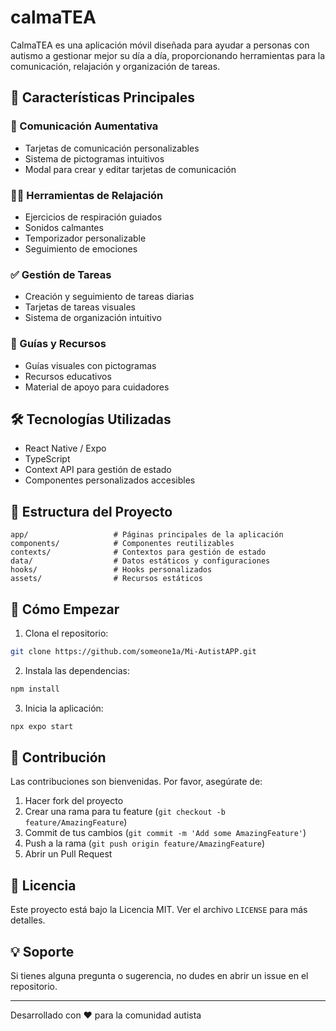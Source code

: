 # calmaTEA

CalmaTEA es una aplicación móvil diseñada para ayudar a personas con autismo a gestionar mejor su día a día, proporcionando herramientas para la comunicación, relajación y organización de tareas.

## 🌟 Características Principales

### 📱 Comunicación Aumentativa
- Tarjetas de comunicación personalizables
- Sistema de pictogramas intuitivos
- Modal para crear y editar tarjetas de comunicación

### 🧘‍♂️ Herramientas de Relajación
- Ejercicios de respiración guiados
- Sonidos calmantes
- Temporizador personalizable
- Seguimiento de emociones

### ✅ Gestión de Tareas
- Creación y seguimiento de tareas diarias
- Tarjetas de tareas visuales
- Sistema de organización intuitivo

### 📖 Guías y Recursos
- Guías visuales con pictogramas
- Recursos educativos
- Material de apoyo para cuidadores

## 🛠 Tecnologías Utilizadas

- React Native / Expo
- TypeScript
- Context API para gestión de estado
- Componentes personalizados accesibles

## 📱 Estructura del Proyecto

```
app/                   # Páginas principales de la aplicación
components/            # Componentes reutilizables
contexts/              # Contextos para gestión de estado
data/                  # Datos estáticos y configuraciones
hooks/                 # Hooks personalizados
assets/                # Recursos estáticos
```

## 🚀 Cómo Empezar

1. Clona el repositorio:
```bash
git clone https://github.com/someone1a/Mi-AutistAPP.git
```

2. Instala las dependencias:
```bash
npm install
```

3. Inicia la aplicación:
```bash
npx expo start
```

## 👥 Contribución

Las contribuciones son bienvenidas. Por favor, asegúrate de:

1. Hacer fork del proyecto
2. Crear una rama para tu feature (`git checkout -b feature/AmazingFeature`)
3. Commit de tus cambios (`git commit -m 'Add some AmazingFeature'`)
4. Push a la rama (`git push origin feature/AmazingFeature`)
5. Abrir un Pull Request

## 📄 Licencia

Este proyecto está bajo la Licencia MIT. Ver el archivo `LICENSE` para más detalles.

## 💡 Soporte

Si tienes alguna pregunta o sugerencia, no dudes en abrir un issue en el repositorio.

---
Desarrollado con ❤️ para la comunidad autista
